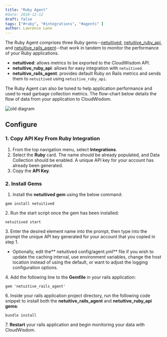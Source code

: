 ```yaml
---
title: "Ruby Agent"
#date: 2018-12-12
draft: false
tags: ["#ruby", "#integrations", "#agents" ]
author: Lawrence Lane
---
```

The Ruby Agent comprises three Ruby gems--[netuitived](https://rubygems.org/gems/netuitived), [netuitive_ruby_api](https://rubygems.org/gems/netuitive_ruby_api), and [netuitive_rails_agent](https://rubygems.org/gems/netuitive_rails_agent)--that work in tandem to monitor the performance of your Ruby applications.

- **netuitived**: allows metrics to be exported to the CloudWisdom API.
- **netuitive_ruby_api**: allows for easy integration with `netuitived`.
- **netuitive_rails_agent**: provides default Ruby on Rails metrics and sends them to  `netuitived` using `netuitive_ruby_api`.

The Ruby Agent can also be tuned to help application performance and used to read garbage collection metrics. The flow-chart below details the flow of data from your application to CloudWisdom.

![old diagram](/images/_index/old-diagram.png)

## Configure

### 1. Copy API Key From Ruby Integration
1. From the top navigation menu, select **Integrations**.
2. Select the **Ruby** card. The name should be already populated, and Data Collection should be enabled. A unique API key for your account has already been generated.
3. Copy the **API Key**.

### 2. Install Gems
1. Install the **netuitived gem** using the below command:

```
gem install netuitived
```
2\. Run the start script once the gem has been installed:

```
netuitived start
```

3\. Enter the desired element name into the prompt, then type into the prompt the unique API key generated for your account that you copied in step 1.

  - Optionally, edit the** netuitived config/agent.yml** file if you wish to update the caching interval, use environment variables, change the host location instead of using the default, or want to adjust the logging configuration options.

4\. Add the following line to the **Gemfile** in your rails application:

```
gem 'netuitive_rails_agent'
```

6\. Inside your rails application project directory, run the following code snippet to install both the **netuitive_rails_agent** and **netuitive_ruby_api gems**:

```
bundle install
```

7\. **Restart** your rails application and begin monitoring your data with CloudWisdom.
